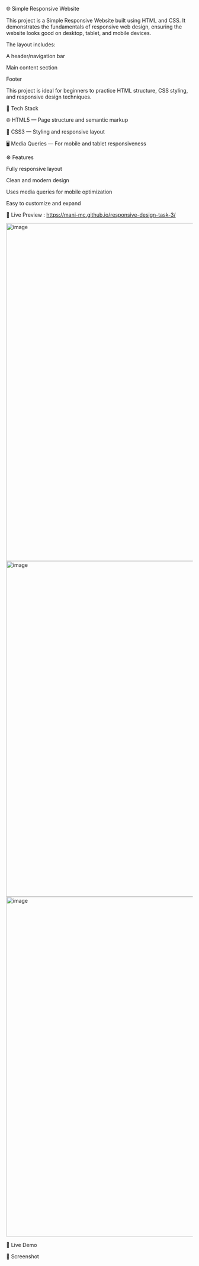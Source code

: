 🌐 Simple Responsive Website

This project is a Simple Responsive Website built using HTML and CSS.
It demonstrates the fundamentals of responsive web design, ensuring the website looks good on desktop, tablet, and mobile devices.

The layout includes:

A header/navigation bar

Main content section

Footer

This project is ideal for beginners to practice HTML structure, CSS styling, and responsive design techniques.

🧰 Tech Stack

🌐 HTML5 — Page structure and semantic markup

🎨 CSS3 — Styling and responsive layout

🖥️ Media Queries — For mobile and tablet responsiveness

⚙️ Features

Fully responsive layout

Clean and modern design

Uses media queries for mobile optimization

Easy to customize and expand

🚀 Live Preview  :  https://mani-mc.github.io/responsive-design-task-3/

<img width="1919" height="911" alt="image" src="https://github.com/user-attachments/assets/f950bd6e-0e97-4375-bf7d-3257f8d5bb5c" />
<img width="1269" height="905" alt="image" src="https://github.com/user-attachments/assets/d695b807-3a48-48ab-96f8-54df0a812dd7" />
<img width="1277" height="916" alt="image" src="https://github.com/user-attachments/assets/0a27d18a-1665-4ea6-b36b-9a7804b82ab1" />



🔗 Live Demo

📸 Screenshot
